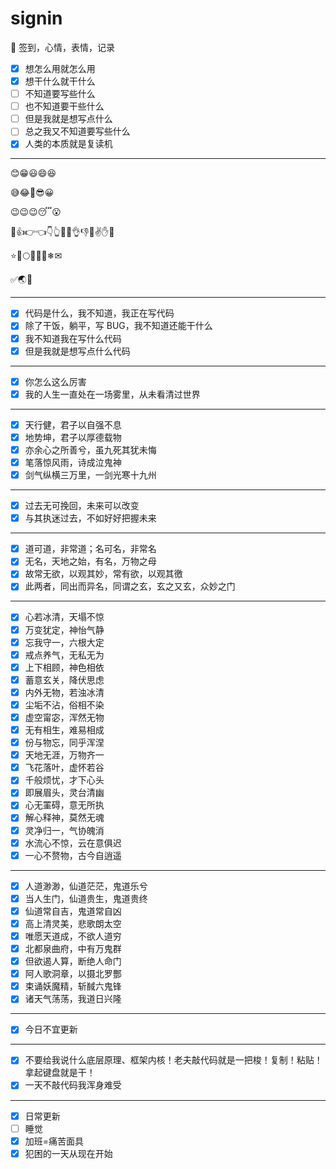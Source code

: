 # signin

🤣 签到，心情，表情，记录

- [x] 想怎么用就怎么用
- [x] 想干什么就干什么
- [ ] 不知道要写些什么
- [ ] 也不知道要干些什么
- [ ] 但是我就是想写点什么
- [ ] 总之我又不知道要写些什么
- [x] 人类的本质就是复读机

---

😊😁😃😄😆

😅😂🤣😎😀

😉😉😉😴😮

👐👍👉👈👇👆👊👋👌👎🙏✌✋✊

⭐🌙🌕🌔🌓🌑❄✉

✅🌏👀

---

- [x] 代码是什么，我不知道，我正在写代码
- [x] 除了干饭，躺平，写 BUG，我不知道还能干什么
- [x] 我不知道我在写什么代码
- [x] 但是我就是想写点什么代码

---

- [x] 你怎么这么厉害
- [x] 我的人生一直处在一场雾里，从未看清过世界

---

- [x] 天行健，君子以自强不息
- [x] 地势坤，君子以厚德载物
- [x] 亦余心之所善兮，虽九死其犹未悔
- [x] 笔落惊风雨，诗成泣鬼神
- [x] 剑气纵横三万里，一剑光寒十九州

---

- [x] 过去无可挽回，未来可以改变
- [x] 与其执迷过去，不如好好把握未来

---

- [x] 道可道，非常道；名可名，非常名
- [x] 无名，天地之始，有名，万物之母
- [x] 故常无欲，以观其妙，常有欲，以观其徼
- [x] 此两者，同出而异名，同谓之玄，玄之又玄，众妙之门

---

- [x] 心若冰清，天塌不惊
- [x] 万变犹定，神怡气静
- [x] 忘我守一，六根大定
- [x] 戒点养气，无私无为
- [x] 上下相顾，神色相依
- [x] 蓄意玄关，降伏思虑
- [x] 内外无物，若浊冰清
- [x] 尘垢不沾，俗相不染
- [x] 虚空甯宓，浑然无物
- [x] 无有相生，难易相成
- [x] 份与物忘，同乎浑涅
- [x] 天地无涯，万物齐一
- [x] 飞花落叶，虚怀若谷
- [x] 千般烦忧，才下心头
- [x] 即展眉头，灵台清幽
- [x] 心无罣碍，意无所执
- [x] 解心释神，莫然无魂
- [x] 灵净归一，气协魄消
- [x] 水流心不惊，云在意俱迟
- [x] 一心不赘物，古今自逍遥

---

- [x] 人道渺渺，仙道茫茫，鬼道乐兮
- [x] 当人生门，仙道贵生，鬼道贵终
- [x] 仙道常自吉，鬼道常自凶
- [x] 高上清灵美，悲歌朗太空
- [x] 唯愿天道成，不欲人道穷
- [x] 北都泉曲府，中有万鬼群
- [x] 但欲遏人算，断绝人命门
- [x] 阿人歌洞章，以摄北罗酆
- [x] 束诵妖魔精，斩馘六鬼锋
- [x] 诸天气荡荡，我道日兴隆

---

- [x] 今日不宜更新

---

- [x] 不要给我说什么底层原理、框架内核！老夫敲代码就是一把梭！复制！粘贴！拿起键盘就是干！
- [x] 一天不敲代码我浑身难受

---

- [x] 日常更新
- [ ] 睡觉
- [x] 加班=痛苦面具
- [x] 犯困的一天从现在开始
